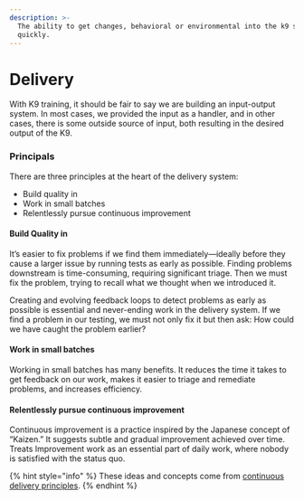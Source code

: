 ```yaml
---
description: >-
  The ability to get changes, behavioral or environmental into the k9 safely and
  quickly.
---
```


# Delivery

With K9 training, it should be fair to say we are building an input-output system. In most cases, we provided the input as a handler, and in other cases, there is some outside source of input, both resulting in the desired output of the K9.

### Principals

There are three principles at the heart of the delivery system:

* Build quality in
* Work in small batches
* Relentlessly pursue continuous improvement

#### Build Quality in

It’s easier to fix problems if we find them immediately—ideally before they cause a larger issue by running tests as early as possible.  Finding problems downstream is time-consuming, requiring significant triage. Then we must fix the problem, trying to recall what we thought when we introduced it.

Creating and evolving feedback loops to detect problems as early as possible is essential and never-ending work in the delivery system. If we find a problem in our testing, we must not only fix it but then ask: How could we have caught the problem earlier?

#### Work in small batches

Working in small batches has many benefits. It reduces the time it takes to get feedback on our work, makes it easier to triage and remediate problems, and increases efficiency.

#### Relentlessly pursue continuous improvement

Continuous improvement is a practice inspired by the Japanese concept of “Kaizen.” It suggests subtle and gradual improvement achieved over time. Treats Improvement work as an essential part of daily work, where nobody is satisfied with the status quo.

{% hint style="info" %}
These ideas and concepts come from [continuous delivery principles](https://continuousdelivery.com/principles).
{% endhint %}




